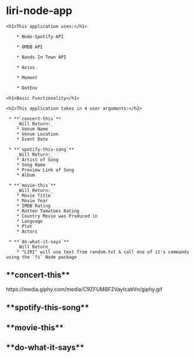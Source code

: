 # liri-node-app

    <h1>This application uses:</h1>

        * Node-Spotify-API

        * OMDB API

        * Bands In Town API

        * Axios 

        * Moment 

        * DotEnv

    <h1>Basic Functionality</h1>

    <h2>This application takes in 4 user arguments:</h2>

     * **`concert-this`**
        _Will Return:_
        * Venue Name
        * Venue Location
        * Event Date

     * **`spotify-this-song`**
        _Will Return:_
        * Artist of Song
        * Song Name
        * Preview Link of Song
        * Album 

     * **`movie-this`**
        _Will Return:_
        * Movie Title
        * Movie Year
        * IMDB Rating
        * Rotten Tomatoes Rating
        * Country Movie was Produced in
        * Language
        * Plot
        * Actors

     * **`do-what-it-says`**
        _Will Return_
        * "LIRI" will use text from random.txt & call one of it's commands using the `fs` Node package

<h2>**concert-this**</h2>
https://media.giphy.com/media/C9ZFUMBF2VayIcabVn/giphy.gif

<h2>**spotify-this-song**</h2>

<h2>**movie-this**</h2>

<h2>**do-what-it-says**</h2>

